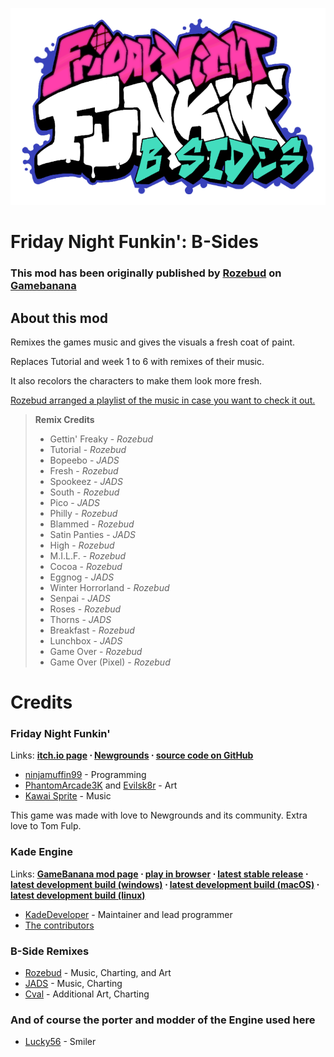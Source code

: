 ![B-Side Logo](/assets/preload/images/B-SideLogo.png)

# Friday Night Funkin': B-Sides
### This mod has been originally published by [Rozebud](https://twitter.com/helpme_thebigt) on [Gamebanana](https://gamebanana.com/mods/42724)
## About this mod
Remixes the games music and gives the visuals a fresh coat of paint.

Replaces Tutorial and week 1 to 6 with remixes of their music.

It also recolors the characters to make them look more fresh.

[Rozebud arranged a playlist of the music in case you want to check it out.](https://youtube.com/playlist?list=PL4pZAwHWpVFx2_DZFvLCwilXOUswyBHkJ)

> **Remix Credits**
> - Gettin' Freaky - _Rozebud_
> - Tutorial -  _Rozebud_
> -  Bopeebo - _JADS_
> - Fresh - _Rozebud_
> - Spookeez - _JADS_
> - South - _Rozebud_
> - Pico - _JADS_
> - Philly - _Rozebud_
> - Blammed - _Rozebud_
> - Satin Panties - _JADS_
> - High - _Rozebud_
> - M.I.L.F. - _Rozebud_
> - Cocoa - _Rozebud_
> - Eggnog - _JADS_
> - Winter Horrorland - _Rozebud_
> - Senpai - _JADS_
> - Roses - _Rozebud_
> - Thorns - _JADS_
> - Breakfast -  _Rozebud_
> - Lunchbox - _JADS_
> - Game Over - _Rozebud_
> - Game Over (Pixel) - _Rozebud_

# Credits
### Friday Night Funkin'
Links: **[itch.io page](https://ninja-muffin24.itch.io/funkin) ⋅ [Newgrounds](https://newgrounds.com/portal/view/770371) ⋅ [source code on GitHub](https://github.com/ninjamuffin99/Funkin)**
 - [ninjamuffin99](https://twitter.com/ninja_muffin99) - Programming
 - [PhantomArcade3K](https://twitter.com/phantomarcade3k) and [Evilsk8r](https://twitter.com/evilsk8r) - Art
 - [Kawai Sprite](https://twitter.com/kawaisprite) - Music

This game was made with love to Newgrounds and its community. Extra love to Tom Fulp.
### Kade Engine
Links: **[GameBanana mod page](https://gamebanana.com/gamefiles/16761) ⋅ [play in browser](https://funkin.puyo.xyz) ⋅ [latest stable release](https://github.com/KadeDev/Kade-Engine/releases/latest) ⋅ [latest development build (windows)](https://ci.appveyor.com/project/KadeDev/kade-engine-windows/build/artifacts) ⋅ [latest development build (macOS)](https://ci.appveyor.com/project/KadeDev/kade-engine-macos/build/artifacts) ⋅ [latest development build (linux)](https://ci.appveyor.com/project/KadeDev/kade-engine-linux/build/artifacts)**
- [KadeDeveloper](https://twitter.com/KadeDeveloper) - Maintainer and lead programmer
- [The contributors](https://github.com/KadeDev/Kade-Engine/graphs/contributors)

### B-Side Remixes
 - [Rozebud](https://twitter.com/helpme_thebigt) - Music, Charting, and Art
 - [JADS](https://twitter.com/Aw3somejds) - Music, Charting
 - [Cval](https://twitter.com/cval_brown) - Additional Art, Charting

### And of course the porter and modder of the Engine used here
- [Lucky56](https://twitter.com/real_lucky56) - Smiler
